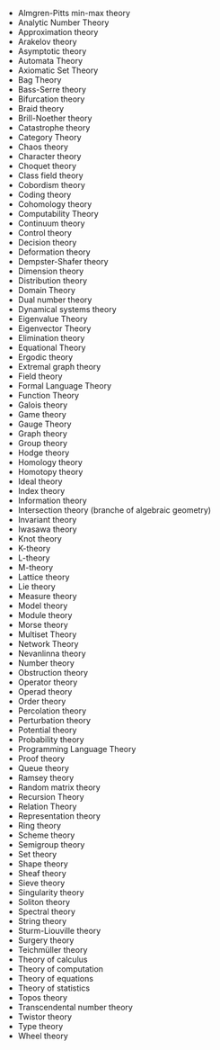 

- Almgren-Pitts min-max theory
- Analytic Number Theory
- Approximation theory
- Arakelov theory
- Asymptotic theory
- Automata Theory
- Axiomatic Set Theory
- Bag Theory
- Bass-Serre theory
- Bifurcation theory
- Braid theory
- Brill-Noether theory
- Catastrophe theory
- Category Theory
- Chaos theory
- Character theory
- Choquet theory
- Class field theory
- Cobordism theory
- Coding theory
- Cohomology theory
- Computability Theory
- Continuum theory
- Control theory
- Decision theory
- Deformation theory
- Dempster-Shafer theory
- Dimension theory
- Distribution theory
- Domain Theory
- Dual number theory
- Dynamical systems theory
- Eigenvalue Theory
- Eigenvector Theory
- Elimination theory
- Equational Theory
- Ergodic theory
- Extremal graph theory
- Field theory
- Formal Language Theory
- Function Theory
- Galois theory
- Game theory
- Gauge Theory
- Graph theory
- Group theory
- Hodge theory
- Homology theory
- Homotopy theory
- Ideal theory
- Index theory
- Information theory
- Intersection theory (branche of algebraic geometry)
- Invariant theory
- Iwasawa theory
- Knot theory
- K-theory
- L-theory
- M-theory
- Lattice theory
- Lie theory
- Measure theory
- Model theory
- Module theory
- Morse theory
- Multiset Theory
- Network Theory
- Nevanlinna theory
- Number theory
- Obstruction theory
- Operator theory
- Operad theory
- Order theory
- Percolation theory
- Perturbation theory
- Potential theory
- Probability theory
- Programming Language Theory
- Proof theory
- Queue theory
- Ramsey theory
- Random matrix theory
- Recursion Theory
- Relation Theory
- Representation theory
- Ring theory
- Scheme theory
- Semigroup theory
- Set theory
- Shape theory
- Sheaf theory
- Sieve theory
- Singularity theory
- Soliton theory
- Spectral theory
- String theory
- Sturm-Liouville theory
- Surgery theory
- Teichmüller theory
- Theory of calculus
- Theory of computation
- Theory of equations
- Theory of statistics
- Topos theory
- Transcendental number theory
- Twistor theory
- Type theory
- Wheel theory

